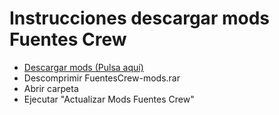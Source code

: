 # Instrucciones descargar mods Fuentes Crew

* [Descargar mods (Pulsa aquí)](https://github.com/marcoslafoz/FuentesCrew/raw/master/FuentesCrew-mods.rar)
* Descomprimir FuentesCrew-mods.rar
* Abrir carpeta
* Ejecutar "Actualizar Mods Fuentes Crew"
